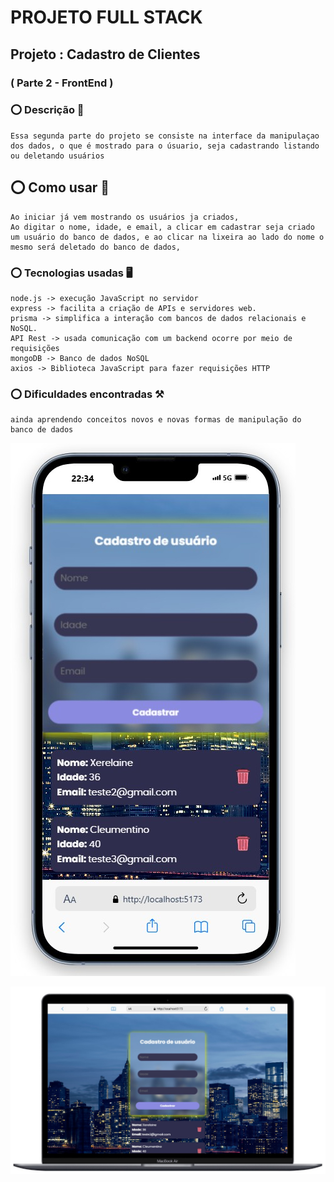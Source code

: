 # PROJETO FULL STACK
## Projeto : Cadastro de Clientes 
### ( Parte 2 - FrontEnd )
 
### ⭕ Descrição 📝
    Essa segunda parte do projeto se consiste na interface da manipulaçao dos dados, o que é mostrado para o úsuario, seja cadastrando listando ou deletando usuários

## ⭕ Como usar 🚩
    Ao iniciar já vem mostrando os usuários ja criados,
    Ao digitar o nome, idade, e email, a clicar em cadastrar seja criado um usuário do banco de dados, e ao clicar na lixeira ao lado do nome o mesmo será deletado do banco de dados,


### ⭕ Tecnologias usadas 🖥️
    node.js -> execução JavaScript no servidor
    express -> facilita a criação de APIs e servidores web.
    prisma -> simplifica a interação com bancos de dados relacionais e NoSQL.
    API Rest -> usada comunicação com um backend ocorre por meio de requisições
    mongoDB -> Banco de dados NoSQL 
    axios -> Biblioteca JavaScript para fazer requisições HTTP

### ⭕ Dificuldades encontradas ⚒️
    ainda aprendendo conceitos novos e novas formas de manipulação do banco de dados



![LIsta de usuarios](src\assets\mobile.jpg)

![LIsta de usuarios](src\assets\pc.jpg)
